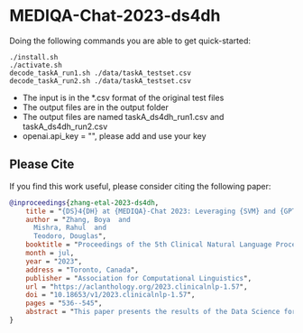 # MEDIQA-Chat-2023-ds4dh

Doing the following commands you are able to get quick-started:

```
./install.sh
./activate.sh
decode_taskA_run1.sh ./data/taskA_testset.csv
decode_taskA_run2.sh ./data/taskA_testset.csv
```

- The input is in the *.csv format of the original test files
- The output files are in the output folder
- The output files are named taskA_ds4dh_run1.csv and taskA_ds4dh_run2.csv
- openai.api_key = "", please add and use your key

## Please Cite

If you find this work useful, please consider citing the following paper:

```bibtex
@inproceedings{zhang-etal-2023-ds4dh,
    title = "{DS}4{DH} at {MEDIQA}-Chat 2023: Leveraging {SVM} and {GPT}-3 Prompt Engineering for Medical Dialogue Classification and Summarization",
    author = "Zhang, Boya  and
      Mishra, Rahul  and
      Teodoro, Douglas",
    booktitle = "Proceedings of the 5th Clinical Natural Language Processing Workshop",
    month = jul,
    year = "2023",
    address = "Toronto, Canada",
    publisher = "Association for Computational Linguistics",
    url = "https://aclanthology.org/2023.clinicalnlp-1.57",
    doi = "10.18653/v1/2023.clinicalnlp-1.57",
    pages = "536--545",
    abstract = "This paper presents the results of the Data Science for Digital Health (DS4DH) group in the MEDIQA-Chat Tasks at ACL-ClinicalNLP 2023. Our study combines the power of a classical machine learning method, Support Vector Machine, for classifying medical dialogues, along with the implementation of one-shot prompts using GPT-3.5. We employ dialogues and summaries from the same category as prompts to generate summaries for novel dialogues. Our findings exceed the average benchmark score, offering a robust reference for assessing performance in this field.",
}
